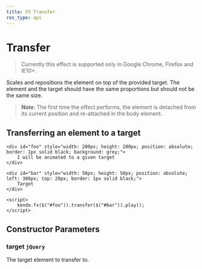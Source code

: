 ```yaml
---
title: FX Transfer
res_type: api
---
```


# Transfer

> Currently this effect is supported only in Google Chrome, Firefox and IE10+.

Scales and repositions the element on top of the provided target. The element and the target should have the same proportions but should not be the same size.

> **Note**: The first time the effect performs, the element is detached from its current position and re-attached in the body element.

## Transferring an element to a target

    <div id="foo" style="width: 200px; height: 200px; position: absolute; border: 1px solid black; background: grey;">
        I will be animated to a given target
    </div>

    <div id="bar" style="width: 50px; height: 50px; position: absolute; left: 300px; top: 20px; border: 1px solid black;">
        Target
    </div>

    <script>
        kendo.fx($("#foo")).transfer($("#bar")).play();
    </script>

## Constructor Parameters

### target `jQuery`

The target element to transfer to.

